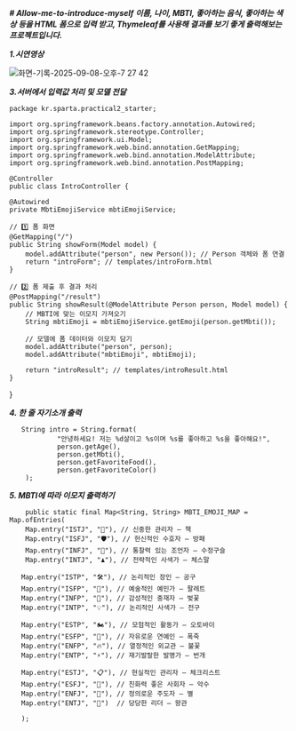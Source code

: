 ***# Allow-me-to-introduce-myself
이름, 나이, MBTI, 좋아하는 음식, 좋아하는 색상 등을 HTML 폼으로 입력 받고, Thymeleaf를 사용해 결과를 보기 좋게 출력해보는 프로젝트입니다.***

***1.시연영상***


![화면-기록-2025-09-08-오후-7 27 42](https://github.com/user-attachments/assets/8c0c2bca-71b7-4e79-b8a4-b8c3c2a081b0)



***3.서버에서 입력값 처리 및 모델 전달***

    package kr.sparta.practical2_starter;

    import org.springframework.beans.factory.annotation.Autowired;
    import org.springframework.stereotype.Controller;
    import org.springframework.ui.Model;
    import org.springframework.web.bind.annotation.GetMapping;
    import org.springframework.web.bind.annotation.ModelAttribute;
    import org.springframework.web.bind.annotation.PostMapping;

    @Controller
    public class IntroController {

    @Autowired
    private MbtiEmojiService mbtiEmojiService;

    // 1️⃣ 폼 화면
    @GetMapping("/")
    public String showForm(Model model) {
        model.addAttribute("person", new Person()); // Person 객체와 폼 연결
        return "introForm"; // templates/introForm.html
    }

    // 2️⃣ 폼 제출 후 결과 처리
    @PostMapping("/result")
    public String showResult(@ModelAttribute Person person, Model model) {
        // MBTI에 맞는 이모지 가져오기
        String mbtiEmoji = mbtiEmojiService.getEmoji(person.getMbti());

        // 모델에 폼 데이터와 이모지 담기
        model.addAttribute("person", person);
        model.addAttribute("mbtiEmoji", mbtiEmoji);

        return "introResult"; // templates/introResult.html
    }
}


***4. 한 줄 자기소개 출력***


       String intro = String.format(
                "안녕하세요! 저는 %d살이고 %s이며 %s를 좋아하고 %s을 좋아해요!",
                person.getAge(),
                person.getMbti(),
                person.getFavoriteFood(),
                person.getFavoriteColor()
        );


***5. MBTI에 따라 이모지 출력하기***


        public static final Map<String, String> MBTI_EMOJI_MAP = Map.ofEntries(
        Map.entry("ISTJ", "📘"), // 신중한 관리자 – 책
        Map.entry("ISFJ", "🛡️"), // 헌신적인 수호자 – 방패
        Map.entry("INFJ", "🔮"), // 통찰력 있는 조언자 – 수정구슬
        Map.entry("INTJ", "♟️"), // 전략적인 사색가 – 체스말

       Map.entry("ISTP", "🛠️"), // 논리적인 장인 – 공구
       Map.entry("ISFP", "🎨"), // 예술적인 예민가 – 팔레트
       Map.entry("INFP", "🌸"), // 감성적인 중재자 – 벚꽃
       Map.entry("INTP", "💡"), // 논리적인 사색가 – 전구

       Map.entry("ESTP", "🏍️"), // 모험적인 활동가 – 오토바이
       Map.entry("ESFP", "🎉"), // 자유로운 연예인 – 폭죽
       Map.entry("ENFP", "🔥"), // 열정적인 외교관 – 불꽃
       Map.entry("ENTP", "⚡"), // 재기발랄한 발명가 – 번개

       Map.entry("ESTJ", "📋"), // 현실적인 관리자 – 체크리스트
       Map.entry("ESFJ", "🤝"), // 친화력 좋은 사회자 – 악수
       Map.entry("ENFJ", "🌟"), // 정의로운 주도자 – 별
       Map.entry("ENTJ", "👑")  // 당당한 리더 – 왕관

       );



